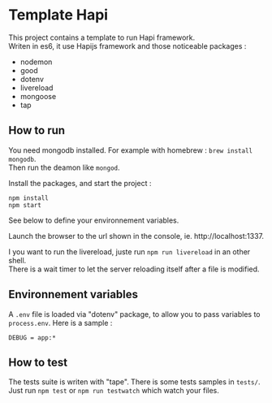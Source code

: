 # Template Hapi

This project contains a template to run Hapi framework.  
Writen in es6, it use Hapijs framework and those noticeable packages :
- nodemon
- good
- dotenv
- livereload
- mongoose
- tap

## How to run

You need mongodb installed. For example with homebrew : `brew install mongodb`.  
Then run the deamon like `mongod`.

Install the packages, and start the project :

```
npm install
npm start
```

See below to define your environnement variables.

Launch the browser to the url shown in the console, ie. http://localhost:1337.

I you want to run the livereload, juste run `npm run livereload` in an other shell.  
There is a wait timer to let the server reloading itself after a file is modified.

## Environnement variables

A `.env` file is loaded via "dotenv" package, to allow you to pass variables
to `process.env`. Here is a sample :

```
DEBUG = app:*
```

## How to test

The tests suite is writen with "tape". There is some tests samples in `tests/`.  
Just run `npm test` or `npm run testwatch` which watch your files.
